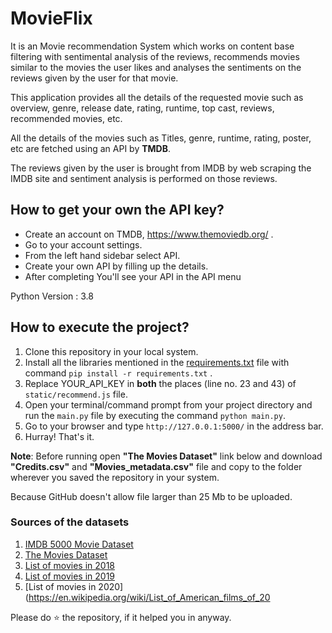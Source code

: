 # MovieFlix
It is an Movie recommendation System which works on content base filtering with sentimental analysis of the reviews, recommends movies similar to the movies the user likes and analyses the sentiments on the reviews given by the user for that movie.

This application provides all the details of the requested movie such as overview, genre, release date, rating, runtime, top cast, reviews, recommended movies, etc.

All the details of the movies such as Titles, genre, runtime, rating, poster, etc are fetched using an API by **TMDB**.

The reviews given by the user is brought from IMDB by web scraping the IMDB site and sentiment analysis is performed on those reviews.

## How to get your own the API key?

- Create an account on TMDB, https://www.themoviedb.org/ .
- Go to your account settings.
- From the left hand sidebar select API.
- Create your own API by filling up the details.
- After completing You'll see your API in the API menu

Python Version : 3.8

## How to execute the project?

1. Clone this repository in your local system.
3. Install all the libraries mentioned in the [requirements.txt](https://github.com/kishan0725/The-Movie-Cinema/blob/master/requirements.txt) file with command `pip install -r requirements.txt` .
4. Replace YOUR_API_KEY in **both** the places (line no. 23 and 43) of `static/recommend.js` file.
5. Open your terminal/command prompt from your project directory and run the `main.py` file by executing the command `python main.py`.
6. Go to your browser and type `http://127.0.0.1:5000/` in the address bar.
7. Hurray! That's it.
  
  **Note**: Before running open **"The Movies Dataset"** link below and download **"Credits.csv"** and **"Movies_metadata.csv"** file and copy to the folder wherever you saved the repository in your system.
  
Because GitHub doesn't allow file larger than 25 Mb to be uploaded.
 
### Sources of the datasets 

1. [IMDB 5000 Movie Dataset](https://www.kaggle.com/carolzhangdc/imdb-5000-movie-dataset)
2. [The Movies Dataset](https://www.kaggle.com/rounakbanik/the-movies-dataset)
3. [List of movies in 2018](https://en.wikipedia.org/wiki/List_of_American_films_of_2018)
4. [List of movies in 2019](https://en.wikipedia.org/wiki/List_of_American_films_of_2019)
5. [List of movies in 2020](https://en.wikipedia.org/wiki/List_of_American_films_of_20

Please do ⭐ the repository, if it helped you in anyway.

